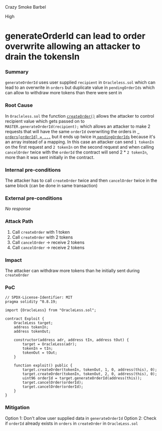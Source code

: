Crazy Smoke Barbel

High

# generateOrderId can lead to order overwrite allowing an attacker to drain the tokensIn

### Summary

`generateOrderId` uses user supplied `recipient` in `Oracleless.sol` which can lead to an overwrite in `orders` but duplicate value in `pendingOrderIds` which can allow to withdraw more tokens than there were sent in

### Root Cause

In `Oracleless.sol` the function [`createOrder()`](https://github.com/sherlock-audit/2024-11-oku/blob/e844037b3fcd8288efe10a2f1cf43e62bad7b4e1/oku-custom-order-types/contracts/automatedTrigger/OracleLess.sol#L38) allows the attacker to control recipient value which gets passed on to `MASTER.generateOrderId(recipient);` which allows an attacker to make 2 requests that will have the same `orderId` overwriting the orders in [ ` orders[orderId] = ...`](https://github.com/sherlock-audit/2024-11-oku/blob/e844037b3fcd8288efe10a2f1cf43e62bad7b4e1/oku-custom-order-types/contracts/automatedTrigger/OracleLess.sol#L52) but it ends up twice in[ `pendingOrderIds`](https://github.com/sherlock-audit/2024-11-oku/blob/e844037b3fcd8288efe10a2f1cf43e62bad7b4e1/oku-custom-order-types/contracts/automatedTrigger/OracleLess.sol#L64) because it's an array instead of a mapping. In this case an attacker can send `1 tokenIn` on the first request and `2 tokenIn` on the second request and when calling `cancelOrder` twice with the `orderId` the contract will send 2 * `2 tokenIn`, more than it was sent initially in the contract.

### Internal pre-conditions

The attacker has to call `createOrder` twice and then `cancelOrder` twice in the same block (can be done in same transaction)

### External pre-conditions

_No response_

### Attack Path

1. Call `createOrder` with 1 token
2. Call `createOrder` with 2 tokens
3. Call `cancelOrder` -> receive 2 tokens
4. Call `cancelOrder` -> receive 2 tokens

### Impact

The attacker can withdraw more tokens than he initially sent during `createOrder`

### PoC

```solidity
// SPDX-License-Identifier: MIT
pragma solidity ^0.8.19;

import {OracleLess} from "OracleLess.sol";

contract Exploit {
    OracleLess target;
	address tokenIn;
	address tokenOut;
	
    constructor(address adr, address tIn, address tOut) {
        target = OracleLess(adr);
		tokenIn = tIn;
		tokenOut = tOut;
    }

    function exploit() public {
        target.createOrder(tokenIn, tokenOut, 1, 0, address(this), 0);
        target.createOrder(tokenIn, tokenOut, 2, 0, address(this), 0);
        uint96 orderId = target.generateOrderId(address(this));
        target.cancelOrder(orderId);
        target.cancelOrder(orderId);
    }
}
```

### Mitigation

Option 1: Don't allow user supplied data in `generateOrderId`
Option 2: Check if `orderId` already exists in `orders` in `createOrder` in `OracleLess.sol`